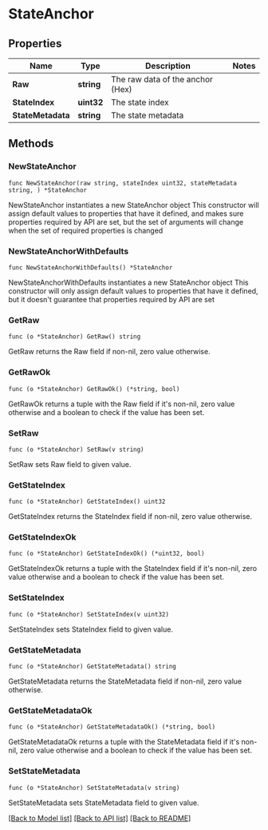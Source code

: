 # StateAnchor

## Properties

Name | Type | Description | Notes
------------ | ------------- | ------------- | -------------
**Raw** | **string** | The raw data of the anchor (Hex) | 
**StateIndex** | **uint32** | The state index | 
**StateMetadata** | **string** | The state metadata | 

## Methods

### NewStateAnchor

`func NewStateAnchor(raw string, stateIndex uint32, stateMetadata string, ) *StateAnchor`

NewStateAnchor instantiates a new StateAnchor object
This constructor will assign default values to properties that have it defined,
and makes sure properties required by API are set, but the set of arguments
will change when the set of required properties is changed

### NewStateAnchorWithDefaults

`func NewStateAnchorWithDefaults() *StateAnchor`

NewStateAnchorWithDefaults instantiates a new StateAnchor object
This constructor will only assign default values to properties that have it defined,
but it doesn't guarantee that properties required by API are set

### GetRaw

`func (o *StateAnchor) GetRaw() string`

GetRaw returns the Raw field if non-nil, zero value otherwise.

### GetRawOk

`func (o *StateAnchor) GetRawOk() (*string, bool)`

GetRawOk returns a tuple with the Raw field if it's non-nil, zero value otherwise
and a boolean to check if the value has been set.

### SetRaw

`func (o *StateAnchor) SetRaw(v string)`

SetRaw sets Raw field to given value.


### GetStateIndex

`func (o *StateAnchor) GetStateIndex() uint32`

GetStateIndex returns the StateIndex field if non-nil, zero value otherwise.

### GetStateIndexOk

`func (o *StateAnchor) GetStateIndexOk() (*uint32, bool)`

GetStateIndexOk returns a tuple with the StateIndex field if it's non-nil, zero value otherwise
and a boolean to check if the value has been set.

### SetStateIndex

`func (o *StateAnchor) SetStateIndex(v uint32)`

SetStateIndex sets StateIndex field to given value.


### GetStateMetadata

`func (o *StateAnchor) GetStateMetadata() string`

GetStateMetadata returns the StateMetadata field if non-nil, zero value otherwise.

### GetStateMetadataOk

`func (o *StateAnchor) GetStateMetadataOk() (*string, bool)`

GetStateMetadataOk returns a tuple with the StateMetadata field if it's non-nil, zero value otherwise
and a boolean to check if the value has been set.

### SetStateMetadata

`func (o *StateAnchor) SetStateMetadata(v string)`

SetStateMetadata sets StateMetadata field to given value.



[[Back to Model list]](../README.md#documentation-for-models) [[Back to API list]](../README.md#documentation-for-api-endpoints) [[Back to README]](../README.md)


